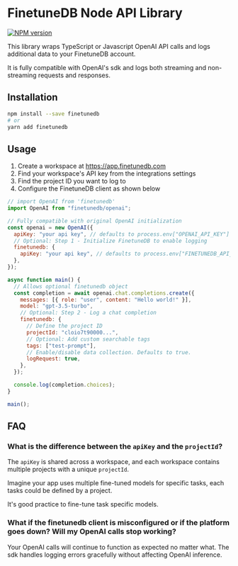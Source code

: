 # FinetuneDB     Node API Library

[![NPM version](https://img.shields.io/npm/v/finetunedb.svg)](https://npmjs.org/package/finetunedb)

This library wraps TypeScript or Javascript OpenAI API calls and logs additional data to your FinetuneDB account.

It is fully compatible with OpenAI's sdk and logs both streaming and non-streaming requests and responses.


## Installation

```sh
npm install --save finetunedb
# or
yarn add finetunedb
```

## Usage

1. Create a workspace at https://app.finetunedb.com
2. Find your workspace's API key from the integrations settings
3. Find the project ID you want to log to
4. Configure the FinetuneDB client as shown below

```js
// import OpenAI from 'finetunedb'
import OpenAI from "finetunedb/openai";

// Fully compatible with original OpenAI initialization
const openai = new OpenAI({
  apiKey: "your api key", // defaults to process.env["OPENAI_API_KEY"]
  // Optional: Step 1 - Initialize FinetuneDB to enable logging
  finetunedb: {
    apiKey: "your api key", // defaults to process.env["FINETUNEDB_API_KEY"]
  },
});

async function main() {
  // Allows optional finetunedb object
  const completion = await openai.chat.completions.create({
    messages: [{ role: "user", content: "Hello world!" }],
    model: "gpt-3.5-turbo",
    // Optional: Step 2 - Log a chat completion
    finetunedb: {
      // Define the project ID 
      projectId: "cloio7t90000...",
      // Optional: Add custom searchable tags
      tags: ["test-prompt"],
      // Enable/disable data collection. Defaults to true.
      logRequest: true, 
    },
  });

  console.log(completion.choices);
}

main();
```

## FAQ

### <b>What is the difference between the `apiKey` and the `projectId`?</b>

The `apiKey` is shared across a workspace, and each workspace contains multiple projects with a unique `projectId`.

Imagine your app uses multiple fine-tuned models for specific tasks, each tasks could be defined by a project.

It's good practice to fine-tune task specific models.


### <b>What if the finetunedb client is misconfigured or if the platform goes down? Will my OpenAI calls stop working?</b>

Your OpenAI calls will continue to function as expected no matter what. The sdk handles logging errors gracefully without affecting OpenAI inference.